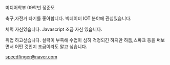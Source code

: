 미디어학부 09학번 정준모

축구,자전거 타기를 좋아합니다.
빅데이터 IOT 분야에 관심있습니다.

체력 자신있습니다.
Javascript 조금 자신 있습니다.

취업 하고싶습니다.
 실력이 부족해 수업이 심히 걱정되긴 하지만
하둡,스파크 등을 써보면서 어떤 것인지 조금이라도 알고 싶습니다.

speedfinger@naver.com

